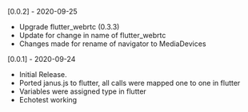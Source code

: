 [0.0.2] - 2020-09-25

- Upgrade flutter_webrtc (0.3.3)
- Update for change in name of flutter_webrtc
- Changes made for rename of navigator to MediaDevices

[0.0.1] - 2020-09-24

- Initial Release.
- Ported janus.js to flutter, all calls were mapped one to one in flutter
- Variables were assigned type in flutter
- Echotest working
